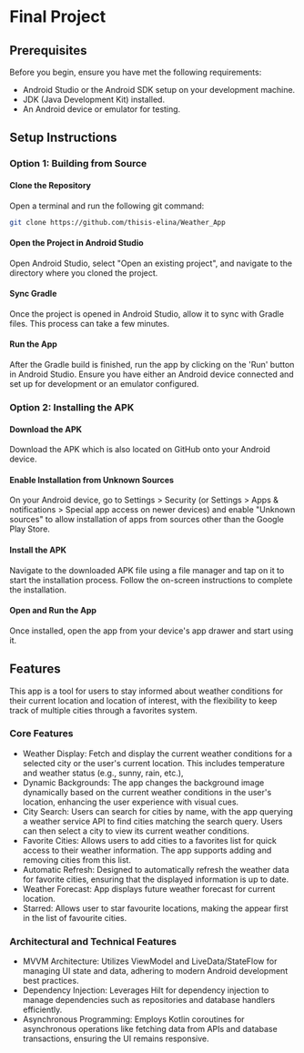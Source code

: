 # Final Project

## Prerequisites
Before you begin, ensure you have met the following requirements:

- Android Studio or the Android SDK setup on your development machine.
- JDK (Java Development Kit) installed.
- An Android device or emulator for testing.

## Setup Instructions
### Option 1: Building from Source

#### Clone the Repository

Open a terminal and run the following git command:

```sh
git clone https://github.com/thisis-elina/Weather_App
```


#### Open the Project in Android Studio

Open Android Studio, select "Open an existing project", and navigate to the directory where you cloned the project.

#### Sync Gradle

Once the project is opened in Android Studio, allow it to sync with Gradle files. This process can take a few minutes.

#### Run the App

After the Gradle build is finished, run the app by clicking on the 'Run' button in Android Studio. Ensure you have either an Android device connected and set up for development or an emulator configured.

### Option 2: Installing the APK
#### Download the APK

Download the APK which is also located on GitHub
onto your Android device.

#### Enable Installation from Unknown Sources

On your Android device, go to Settings > Security (or Settings > Apps & notifications > Special app access on newer devices) and enable "Unknown sources" to allow installation of apps from sources other than the Google Play Store.

#### Install the APK

Navigate to the downloaded APK file using a file manager and tap on it to start the installation process. Follow the on-screen instructions to complete the installation.

#### Open and Run the App

Once installed, open the app from your device's app drawer and start using it.

## Features
This app is a tool for users to stay informed about weather conditions for their current location and location of interest, with the flexibility to keep track of multiple cities through a favorites system.

### Core Features
- Weather Display: Fetch and display the current weather conditions for a selected city or the user's current location. This includes temperature and weather status (e.g., sunny, rain, etc.), 
- Dynamic Backgrounds: The app changes the background image dynamically based on the current weather conditions in the user's location, enhancing the user experience with visual cues.
- City Search: Users can search for cities by name, with the app querying a weather service API to find cities matching the search query. Users can then select a city to view its current weather conditions.
- Favorite Cities: Allows users to add cities to a favorites list for quick access to their weather information. The app supports adding and removing cities from this list.
- Automatic Refresh: Designed to automatically refresh the weather data for favorite cities, ensuring that the displayed information is up to date.
- Weather Forecast: App displays future weather forecast for current location.
- Starred: Allows user to star favourite locations, making the appear first in the list of favourite cities.

### Architectural and Technical Features
- MVVM Architecture: Utilizes ViewModel and LiveData/StateFlow for managing UI state and data, adhering to modern Android development best practices.
- Dependency Injection: Leverages Hilt for dependency injection to manage dependencies such as repositories and database handlers efficiently.
- Asynchronous Programming: Employs Kotlin coroutines for asynchronous operations like fetching data from APIs and database transactions, ensuring the UI remains responsive.
